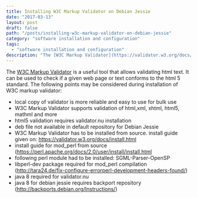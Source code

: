 ```yaml
---
title: Installing W3C Markup Validator on Debian Jessie
date: "2017-03-13"
layout: post
draft: false
path: "/posts/installing-w3c-markup-validator-on-debian-jessie"
category: "software installation and configuration"
tags:
  - "software installation and configuration"
description: "The [W3C Markup Validator](https://validator.w3.org/docs/install.html) is a useful tool that allows validating html text. It can be used to check if a given web page or text conforms to the html 5 standard. The following points may be considered during installation of W3C markup validator:"
---
```


The [W3C Markup Validator](https://validator.w3.org/docs/install.html) is a useful tool that allows validating html text. It can be used to check if a given web page or text conforms to the html 5 standard. The following points may be considered during installation of W3C markup validator:

* local copy of validator is more reliable and easy to use for bulk use
* W3C Markup Validator supports validation of html,xml, xhtml, html5, mathml and more
* html5 validation requires validator.nu installation
* deb file not available in default repository for Debian Jessie
* W3C Markup Validator has to be installed from source. install guide given on: https://validator.w3.org/docs/install.html
* install guide for mod_perl from source (https://perl.apache.org/docs/2.0/user/install/install.html
* following perl module had to be installed: SGML-Parser-OpenSP
* libperl-dev package required for mod_perl compilation (http://tara24.de/fix-configure-errorperl-development-headers-found/)
* java 8 required for validator.nu
* java 8 for debian jessie requires backport repository (http://backports.debian.org/Instructions/)
